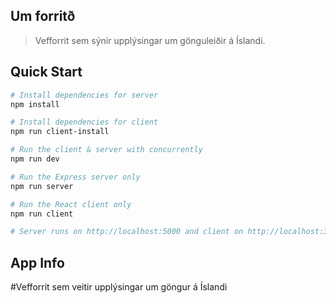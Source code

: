 

## Um forritð
> Vefforrit sem sýnir upplýsingar um gönguleiðir á Íslandi.

## Quick Start

``` bash
# Install dependencies for server
npm install

# Install dependencies for client
npm run client-install

# Run the client & server with concurrently
npm run dev

# Run the Express server only
npm run server

# Run the React client only
npm run client

# Server runs on http://localhost:5000 and client on http://localhost:3000
```

## App Info

#Vefforrit sem veitir upplýsingar um göngur á Íslandi
